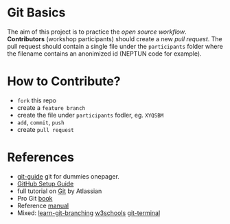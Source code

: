 # Git Basics

The aim of this project is to practice the *open source workflow*. **Contributors** (workshop participants) should create a new *pull request*. The pull request should contain a single file under the `participants` folder where the filename contains an anonimized id (NEPTUN code for example).

# How to Contribute?
* `fork` this repo
* create a `feature branch`
* create the file under `participants` fodler, eg. `XYQSBM`
* `add`, `commit`, `push`
* create `pull request`

# References
* [git-guide](http://rogerdudler.github.io/git-guide/) git for dummies onepager.
* [GitHub Setup Guide](https://docs.github.com/en/get-started/git-basics/set-up-git)
* full tutorial on [Git](https://www.atlassian.com/git/tutorials/what-is-version-control) by Atlassian
* Pro Git [book](https://git-scm.com/book/en/v2)
* Reference [manual](https://git-scm.com/docs)
* Mixed: [learn-git-branching](https://learngitbranching.js.org/) [w3schools](https://www.w3schools.com/git/exercise.asp) [git-terminal](https://git-terminal.js.org/)


